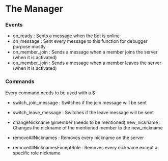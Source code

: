 # The Manager

### Events
- on_ready : Sents a message when the bot is online
- on_message : Sent every message to this function for debugger purpose mostly
- on_member_join : Sends a message when a member joins the server (when it is activated)
- on_member_join : Sends a message when a member leaves the server (when it is activated)



### Commands
Every command needs to be used with a $

- switch_join_message : Switches if the join message will be sent
- switch_leave_message : Switches if the leave message will be sent

- changeNickname @member (needs to be mentioned) new_nickname : Changes the nickname of the mentioned member to the new_nickname
- removeAllNicknames : Removes every nickname on the server
- removeAllNicknamesExceptRole : Removes every nickname except a specific role nickname